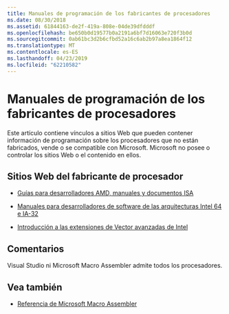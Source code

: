 ```yaml
---
title: Manuales de programación de los fabricantes de procesadores
ms.date: 08/30/2018
ms.assetid: 61844163-de2f-419a-808e-04de39dfdddf
ms.openlocfilehash: be650b0d19577b0a2191a6bf7d16063e720f3b0d
ms.sourcegitcommit: 0ab61bc3d2b6cfbd52a16c6ab2b97a8ea1864f12
ms.translationtype: MT
ms.contentlocale: es-ES
ms.lasthandoff: 04/23/2019
ms.locfileid: "62210582"
---
```

# <a name="processor-manufacturer-programming-manuals"></a>Manuales de programación de los fabricantes de procesadores

Este artículo contiene vínculos a sitios Web que pueden contener información de programación sobre los procesadores que no están fabricados, vende o se compatible con Microsoft. Microsoft no posee o controlar los sitios Web o el contenido en ellos.

## <a name="processor-manufacturer-websites"></a>Sitios Web del fabricante de procesador

- [Guías para desarrolladores AMD, manuales y documentos ISA](https://developer.amd.com/resources/developer-guides-manuals/)

- [Manuales para desarrolladores de software de las arquitecturas Intel 64 e IA-32](https://software.intel.com/articles/intel-sdm)

- [Introducción a las extensiones de Vector avanzadas de Intel](https://software.intel.com/articles/introduction-to-intel-advanced-vector-extensions)

## <a name="remarks"></a>Comentarios

Visual Studio ni Microsoft Macro Assembler admite todos los procesadores.

## <a name="see-also"></a>Vea también

- [Referencia de Microsoft Macro Assembler](../../assembler/masm/microsoft-macro-assembler-reference.md)
